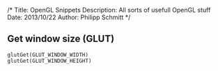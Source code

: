/*
Title: OpenGL Snippets
Description: All sorts of usefull OpenGL stuff
Date: 2013/10/22
Author: Philipp Schmitt
*/

## Get window size (GLUT)
    glutGet(GLUT_WINDOW_WIDTH)
    glutGet(GLUT_WINDOW_HEIGHT) 

